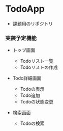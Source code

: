 # TodoApp

* 課題用のリポジトリ

### 実装予定機能

* トップ画面
    * Todoリスト一覧
    * Todoリストの作成

* Todo詳細画面
    * Todoの表示
    * Todo追加
    * Todoの状態変更

* 検索画面
    * Todoの検索